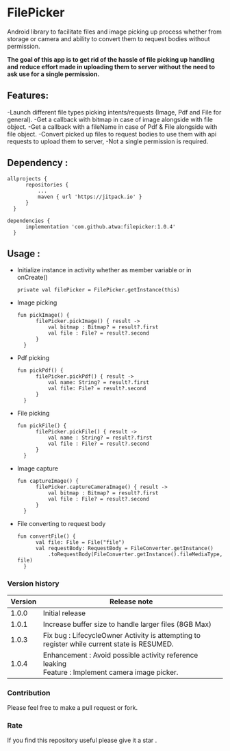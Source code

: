 # FilePicker

Android library to facilitate files and image picking up process whether from storage or camera and ability to convert them to request
bodies without permission.

**The goal of this app is to get rid of the hassle of file picking up handling and reduce effort
made in uploading them to server without the need to ask use for a single permission.**

## Features:

-Launch different file types picking intents/requests (Image, Pdf and File for general). -Get a
callback with bitmap in case of image alongside with file object. -Get a callback with a fileName in
case of Pdf & File alongside with file object. -Convert picked up files to request bodies to use
them with api requests to upload them to server, -Not a single permission is required.

## Dependency :

  ```
  allprojects {
		repositories {
			...
			maven { url 'https://jitpack.io' }
		}
	}
  ```

  ```
  dependencies {
	    implementation 'com.github.atwa:filepicker:1.0.4'
	}
  ```

## Usage :
- Initialize instance in activity whether as member variable or in onCreate()
  ```
  private val filePicker = FilePicker.getInstance(this)
  ```

- Image picking
  ```
  fun pickImage() {
        filePicker.pickImage() { result ->
            val bitmap : Bitmap? = result?.first
            val file : File? = result?.second
        }
    }
  ```
- Pdf picking
  ```
  fun pickPdf() {
        filePicker.pickPdf() { result ->
            val name: String? = result?.first
            val file: File? = result?.second
        }
    }
  ```
- File picking
  ```
  fun pickFile() {
        filePicker.pickFile() { result ->
            val name : String? = result?.first
            val file : File? = result?.second
        }
    }
  ```
- Image capture  
  ```
  fun captureImage() {
        filePicker.captureCameraImage() { result ->
            val bitmap : Bitmap? = result?.first
            val file : File? = result?.second
        }
    }
  ```
- File converting to request body
  ```
  fun convertFile() {
        val file: File = File("file")
        val requestBody: RequestBody = FileConverter.getInstance()
            .toRequestBody(FileConverter.getInstance().fileMediaType, file)
    }
  ```
  
### Version history
| Version | Release note |
| ------  | ------------- |
| 1.0.0   | Initial release  |
| 1.0.1   | Increase buffer size to handle larger files (8GB Max)  |
| 1.0.3   | Fix bug : LifecycleOwner Activity is attempting to register while current state is RESUMED.  |
| 1.0.4   | Enhancement : Avoid possible activity reference leaking  <br /> Feature : Implement camera image picker.  |
  


### Contribution

Please feel free to make a pull request or fork.

### Rate

If you find this repository useful please give it a star .
